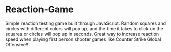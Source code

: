# Reaction-Game
Simple reaction testing game built through JavaScript. Random squares and circles with different colors will pop up, 
and the time it takes to click on the squares or circles will pop up in seconds. Great way to increase reaction speed
when playing first person shooter games like Counter Strike Global Offensive!!
